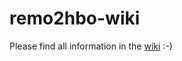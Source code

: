 # remo2hbo-wiki

Please find all information in the [wiki](https://github.com/cadus/remo2hbo-wiki/wiki) :-)
